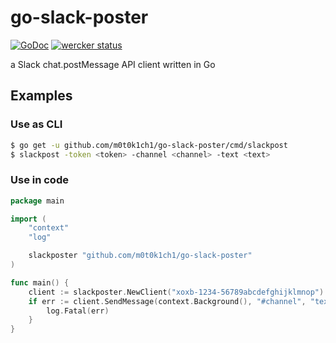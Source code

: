 # go-slack-poster

[![GoDoc](https://godoc.org/github.com/m0t0k1ch1/go-slack-poster?status.svg)](https://godoc.org/github.com/m0t0k1ch1/go-slack-poster) [![wercker status](https://app.wercker.com/status/251a9f2059e5668a7d34f07808b2a06f/s/master "wercker status")](https://app.wercker.com/project/byKey/251a9f2059e5668a7d34f07808b2a06f)

a Slack chat.postMessage API client written in Go

## Examples

### Use as CLI

``` sh
$ go get -u github.com/m0t0k1ch1/go-slack-poster/cmd/slackpost
$ slackpost -token <token> -channel <channel> -text <text>
```

### Use in code

``` go
package main

import (
	"context"
	"log"

	slackposter "github.com/m0t0k1ch1/go-slack-poster"
)

func main() {
	client := slackposter.NewClient("xoxb-1234-56789abcdefghijklmnop")
	if err := client.SendMessage(context.Background(), "#channel", "text", nil); err != nil {
		log.Fatal(err)
	}
}
```
